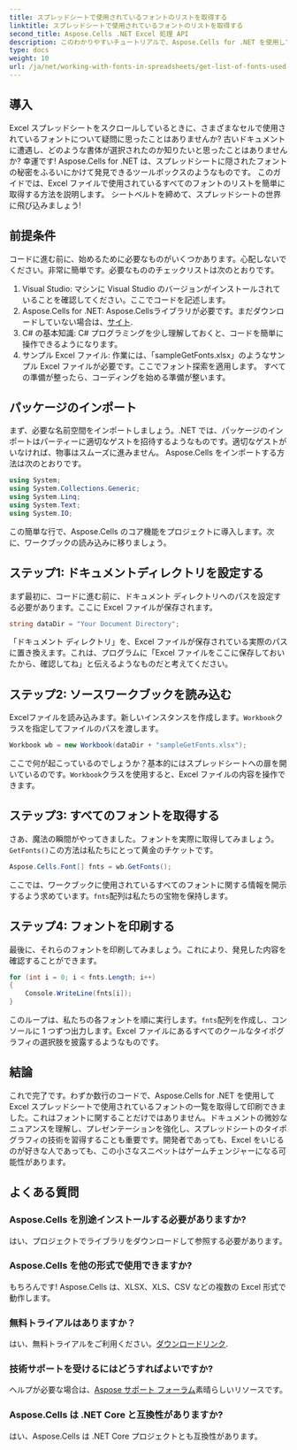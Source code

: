 ```yaml
---
title: スプレッドシートで使用されているフォントのリストを取得する
linktitle: スプレッドシートで使用されているフォントのリストを取得する
second_title: Aspose.Cells .NET Excel 処理 API
description: このわかりやすいチュートリアルで、Aspose.Cells for .NET を使用して Excel スプレッドシートからフォントを取得して一覧表示する方法を学びます。
type: docs
weight: 10
url: /ja/net/working-with-fonts-in-spreadsheets/get-list-of-fonts-used-in-spreadsheet/
---
```

## 導入
Excel スプレッドシートをスクロールしているときに、さまざまなセルで使用されているフォントについて疑問に思ったことはありませんか? 古いドキュメントに遭遇し、どのような書体が選択されたのか知りたいと思ったことはありませんか? 幸運です! Aspose.Cells for .NET は、スプレッドシートに隠されたフォントの秘密をふるいにかけて発見できるツールボックスのようなものです。 このガイドでは、Excel ファイルで使用されているすべてのフォントのリストを簡単に取得する方法を説明します。 シートベルトを締めて、スプレッドシートの世界に飛び込みましょう!
## 前提条件
コードに進む前に、始めるために必要なものがいくつかあります。心配しないでください。非常に簡単です。必要なもののチェックリストは次のとおりです。
1. Visual Studio: マシンに Visual Studio のバージョンがインストールされていることを確認してください。ここでコードを記述します。
2. Aspose.Cells for .NET: Aspose.Cellsライブラリが必要です。まだダウンロードしていない場合は、[サイト](https://releases.aspose.com/cells/net/).
3. C# の基本知識: C# プログラミングを少し理解しておくと、コードを簡単に操作できるようになります。
4. サンプル Excel ファイル: 作業には、「sampleGetFonts.xlsx」のようなサンプル Excel ファイルが必要です。ここでフォント探索を適用します。
すべての準備が整ったら、コーディングを始める準備が整います。
## パッケージのインポート
まず、必要な名前空間をインポートしましょう。.NET では、パッケージのインポートはパーティーに適切なゲストを招待するようなものです。適切なゲストがいなければ、物事はスムーズに進みません。
Aspose.Cells をインポートする方法は次のとおりです。
```csharp
using System;
using System.Collections.Generic;
using System.Linq;
using System.Text;
using System.IO;
```
この簡単な行で、Aspose.Cells のコア機能をプロジェクトに導入します。次に、ワークブックの読み込みに移りましょう。
## ステップ1: ドキュメントディレクトリを設定する
まず最初に、コードに進む前に、ドキュメント ディレクトリへのパスを設定する必要があります。ここに Excel ファイルが保存されます。 
```csharp
string dataDir = "Your Document Directory";
```
「ドキュメント ディレクトリ」を、Excel ファイルが保存されている実際のパスに置き換えます。これは、プログラムに「Excel ファイルをここに保存しておいたから、確認してね」と伝えるようなものだと考えてください。
## ステップ2: ソースワークブックを読み込む
Excelファイルを読み込みます。新しいインスタンスを作成します。`Workbook`クラスを指定してファイルのパスを渡します。 
```csharp
Workbook wb = new Workbook(dataDir + "sampleGetFonts.xlsx");
```
ここで何が起こっているのでしょうか？基本的にはスプレッドシートへの扉を開いているのです。`Workbook`クラスを使用すると、Excel ファイルの内容を操作できます。 
## ステップ3: すべてのフォントを取得する
さあ、魔法の瞬間がやってきました。フォントを実際に取得してみましょう。`GetFonts()`この方法は私たちにとって黄金のチケットです。
```csharp
Aspose.Cells.Font[] fnts = wb.GetFonts();
```
ここでは、ワークブックに使用されているすべてのフォントに関する情報を開示するよう求めています。`fnts`配列は私たちの宝物を保持します。
## ステップ4: フォントを印刷する
最後に、それらのフォントを印刷してみましょう。これにより、発見した内容を確認することができます。
```csharp
for (int i = 0; i < fnts.Length; i++)
{
	Console.WriteLine(fnts[i]);
}
```
このループは、私たちの各フォントを順に実行します。`fnts`配列を作成し、コンソールに 1 つずつ出力します。Excel ファイルにあるすべてのクールなタイポグラフィの選択肢を披露するようなものです。
## 結論
これで完了です。わずか数行のコードで、Aspose.Cells for .NET を使用して Excel スプレッドシートで使用されているフォントの一覧を取得して印刷できました。これはフォントに関することだけではありません。ドキュメントの微妙なニュアンスを理解し、プレゼンテーションを強化し、スプレッドシートのタイポグラフィの技術を習得することも重要です。開発者であっても、Excel をいじるのが好きな人であっても、この小さなスニペットはゲームチェンジャーになる可能性があります。 
## よくある質問
### Aspose.Cells を別途インストールする必要がありますか?
はい、プロジェクトでライブラリをダウンロードして参照する必要があります。 
### Aspose.Cells を他の形式で使用できますか?
もちろんです! Aspose.Cells は、XLSX、XLS、CSV などの複数の Excel 形式で動作します。
### 無料トライアルはありますか？
はい、無料トライアルをご利用ください。[ダウンロードリンク](https://releases.aspose.com/).
### 技術サポートを受けるにはどうすればよいですか?
ヘルプが必要な場合は、[Aspose サポート フォーラム](https://forum.aspose.com/c/cells/9)素晴らしいリソースです。
### Aspose.Cells は .NET Core と互換性がありますか?
はい、Aspose.Cells は .NET Core プロジェクトとも互換性があります。
